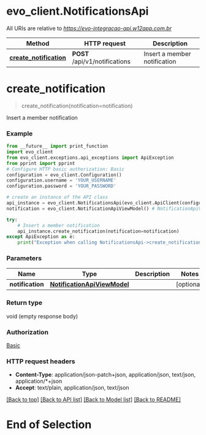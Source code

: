 # evo_client.NotificationsApi

All URIs are relative to *https://evo-integracao-api.w12app.com.br*

Method | HTTP request | Description
------------- | ------------- | -------------
[**create_notification**](NotificationsApi.md#create_notification) | **POST** /api/v1/notifications | Insert a member notification

# **create_notification**
> create_notification(notification=notification)

Insert a member notification

### Example
```python
from __future__ import print_function
import evo_client
from evo_client.exceptions.api_exceptions import ApiException
from pprint import pprint
# Configure HTTP basic authorization: Basic
configuration = evo_client.Configuration()
configuration.username = 'YOUR_USERNAME'
configuration.password = 'YOUR_PASSWORD'

# create an instance of the API class
api_instance = evo_client.NotificationsApi(evo_client.ApiClient(configuration))
notification = evo_client.NotificationApiViewModel() # NotificationApiViewModel |  (optional)

try:
    # Insert a member notification
    api_instance.create_notification(notification=notification)
except ApiException as e:
    print("Exception when calling NotificationsApi->create_notification: %s\n" % e)
```

### Parameters

Name | Type | Description  | Notes
------------- | ------------- | ------------- | -------------
 **notification** | [**NotificationApiViewModel**](NotificationApiViewModel.md)|  | [optional] 

### Return type

void (empty response body)

### Authorization

[Basic](../README.md#Basic)

### HTTP request headers

 - **Content-Type**: application/json-patch+json, application/json, text/json, application/*+json
 - **Accept**: text/plain, application/json, text/json

[[Back to top]](#) [[Back to API list]](../README.md#documentation-for-api-endpoints) [[Back to Model list]](../README.md#documentation-for-models) [[Back to README]](../README.md)

# End of Selection
```
